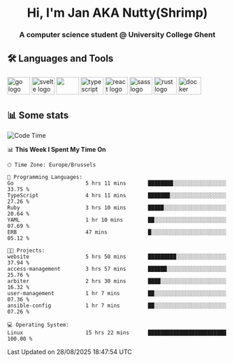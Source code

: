 <h1 align="center">Hi, I'm Jan AKA Nutty(Shrimp)</h1>
<h3 align="center">A computer science student @ University College Ghent</h3>

<h2 align="left">🛠️ Languages and Tools</h2>

###

<div align="left">
  <img src="https://cdn.jsdelivr.net/gh/devicons/devicon/icons/go/go-original.svg" height="40" width="52" alt="go logo"  />
  <img src="https://cdn.jsdelivr.net/gh/devicons/devicon@latest/icons/svelte/svelte-original.svg"  height="40" width="52" alt="svelte logo" />
  <img src="https://cdn.jsdelivr.net/gh/devicons/devicon@latest/icons/tailwindcss/tailwindcss-original.svg" height="40" width="52" />
  <img src="https://cdn.jsdelivr.net/gh/devicons/devicon/icons/typescript/typescript-original.svg" height="40" width="52" alt="typescript logo"  />
  <img src="https://cdn.jsdelivr.net/gh/devicons/devicon/icons/react/react-original.svg" height="40" width="52" alt="react logo"  />
  <img src="https://cdn.jsdelivr.net/gh/devicons/devicon/icons/sass/sass-original.svg" height="40" width="52" alt="sass logo"  />
  <img src="https://cdn.jsdelivr.net/gh/devicons/devicon@latest/icons/rust/rust-original.svg" height="40" width="52" alt="rust logo" />
  <img src="https://cdn.jsdelivr.net/gh/devicons/devicon/icons/docker/docker-original.svg" height="40" width="52" alt="docker logo"  />
</div>

<h2>📊 Some stats</h2>

<!--START_SECTION:waka-->
![Code Time](http://img.shields.io/badge/Code%20Time-6%2C275%20hrs%2038%20mins-blue)

📊 **This Week I Spent My Time On** 

```text
🕑︎ Time Zone: Europe/Brussels

💬 Programming Languages: 
Go                       5 hrs 11 mins       ████████░░░░░░░░░░░░░░░░░   33.75 % 
TypeScript               4 hrs 11 mins       ███████░░░░░░░░░░░░░░░░░░   27.26 % 
Ruby                     3 hrs 10 mins       █████░░░░░░░░░░░░░░░░░░░░   20.64 % 
YAML                     1 hr 10 mins        ██░░░░░░░░░░░░░░░░░░░░░░░   07.69 % 
ERB                      47 mins             █░░░░░░░░░░░░░░░░░░░░░░░░   05.12 % 

🐱‍💻 Projects: 
website                  5 hrs 50 mins       █████████░░░░░░░░░░░░░░░░   37.94 % 
access-management        3 hrs 57 mins       ██████░░░░░░░░░░░░░░░░░░░   25.76 % 
arbiter                  2 hrs 30 mins       ████░░░░░░░░░░░░░░░░░░░░░   16.32 % 
user-management          1 hr 7 mins         ██░░░░░░░░░░░░░░░░░░░░░░░   07.36 % 
ansible-config           1 hr 7 mins         ██░░░░░░░░░░░░░░░░░░░░░░░   07.26 % 

💻 Operating System: 
Linux                    15 hrs 22 mins      █████████████████████████   100.00 % 
```


 Last Updated on 28/08/2025 18:47:54 UTC
<!--END_SECTION:waka-->
